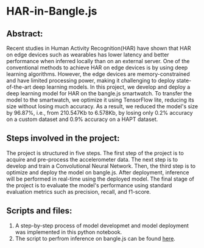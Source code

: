 # HAR-in-Bangle.js

## Abstract:
Recent studies in Human Activity Recognition(HAR) have shown that  HAR on edge devices such as wearables has lower latency and better performance when inferred locally than on an external server. One of the conventional methods to achieve HAR on edge devices is by using deep learning algorithms. However, the edge devices are memory-constrained and have limited processing power, making it challenging to deploy state-of-the-art deep learning models. In this project, we develop and deploy a deep learning model for HAR on the bangle.js smartwatch. To transfer the model to the smartwatch, we optimize it using TensorFlow lite, reducing its size without losing much accuracy. As a result, we reduced the model's size by 96.87\%, i.e., from 210.547Kb to 6.578Kb, by losing only 0.2\% accuracy on a custom dataset and 0.9\% accuracy on a HAPT dataset.

## Steps involved in the project:
The project is structured in five steps. The first step of the project is to acquire and pre-process the accelerometer data. The next step is to develop and train a Convolutional Neural Network. Then, the third step is to optimize and deploy the model on bangle.js. After deployment, inference will be performed in real-time using the deployed model. The final stage of the project is to evaluate the model's performance using standard evaluation metrics such as precision, recall, and f1-score.

## Scripts and files:
1) A step-by-step process of model developmet and model deployment was implemented in this python notebook.
2) The script to perfrom inference on bangle.js can be found [here]("prediction.js").
